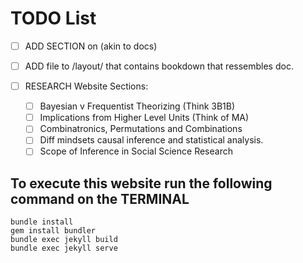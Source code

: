 # TODO List
- [ ] ADD SECTION on (akin to docs) 
- [ ] ADD file to /layout/ that contains bookdown that ressembles doc.

- [ ] RESEARCH Website Sections:
	-	[ ] Bayesian v Frequentist Theorizing (Think 3B1B)
	-	[ ] Implications from Higher Level Units (Think of MA)
	-	[ ] Combinatronics, Permutations and Combinations
	-	[ ] Diff mindsets causal inference and statistical analysis.
  -	[ ] Scope of Inference in Social Science Research

## To execute this website run the following command on the TERMINAL

```
bundle install
gem install bundler
bundle exec jekyll build
bundle exec jekyll serve 
```